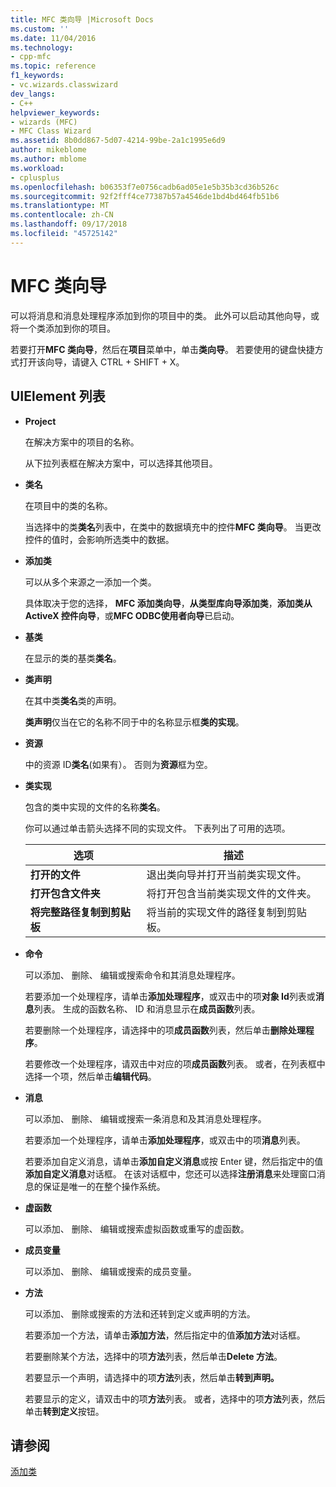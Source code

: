 ```yaml
---
title: MFC 类向导 |Microsoft Docs
ms.custom: ''
ms.date: 11/04/2016
ms.technology:
- cpp-mfc
ms.topic: reference
f1_keywords:
- vc.wizards.classwizard
dev_langs:
- C++
helpviewer_keywords:
- wizards (MFC)
- MFC Class Wizard
ms.assetid: 8b0dd867-5d07-4214-99be-2a1c1995e6d9
author: mikeblome
ms.author: mblome
ms.workload:
- cplusplus
ms.openlocfilehash: b06353f7e0756cadb6ad05e1e5b35b3cd36b526c
ms.sourcegitcommit: 92f2fff4ce77387b57a4546de1bd4bd464fb51b6
ms.translationtype: MT
ms.contentlocale: zh-CN
ms.lasthandoff: 09/17/2018
ms.locfileid: "45725142"
---
```

# <a name="mfc-class-wizard"></a>MFC 类向导
可以将消息和消息处理程序添加到你的项目中的类。 此外可以启动其他向导，或将一个类添加到你的项目。  
  
 若要打开**MFC 类向导**，然后在**项目**菜单中，单击**类向导**。 若要使用的键盘快捷方式打开该向导，请键入 CTRL + SHIFT + X。  
  
## <a name="uielement-list"></a>UIElement 列表

- **Project**

   在解决方案中的项目的名称。  
  
   从下拉列表框在解决方案中，可以选择其他项目。  
  
- **类名**

   在项目中的类的名称。  
  
   当选择中的类**类名**列表中，在类中的数据填充中的控件**MFC 类向导**。 当更改控件的值时，会影响所选类中的数据。  
  
- **添加类**

   可以从多个来源之一添加一个类。  
  
   具体取决于您的选择， **MFC 添加类向导**，**从类型库向导添加类**，**添加类从 ActiveX 控件向导**，或**MFC ODBC使用者向导**已启动。  
  
- **基类**

   在显示的类的基类**类名**。  
  
- **类声明**

   在其中类**类名**类的声明。  
  
   **类声明**仅当在它的名称不同于中的名称显示框**类的实现**。  
  
- **资源**

   中的资源 ID**类名**(如果有）。 否则为**资源**框为空。  
  
- **类实现**

   包含的类中实现的文件的名称**类名**。  
  
   你可以通过单击箭头选择不同的实现文件。 下表列出了可用的选项。  
  
   |选项|描述|  
   |------------|-----------------|  
   |**打开的文件**|退出类向导并打开当前类实现文件。|  
   |**打开包含文件夹**|将打开包含当前类实现文件的文件夹。|  
   |**将完整路径复制到剪贴板**|将当前的实现文件的路径复制到剪贴板。|  
  
- **命令**

   可以添加、 删除、 编辑或搜索命令和其消息处理程序。  
  
   若要添加一个处理程序，请单击**添加处理程序**，或双击中的项**对象 Id**列表或**消息**列表。 生成的函数名称、 ID 和消息显示在**成员函数**列表。  
  
   若要删除一个处理程序，请选择中的项**成员函数**列表，然后单击**删除处理程序**。  
  
   若要修改一个处理程序，请双击中对应的项**成员函数**列表。 或者，在列表框中选择一个项，然后单击**编辑代码**。  
  
- **消息**

   可以添加、 删除、 编辑或搜索一条消息和及其消息处理程序。  
  
   若要添加一个处理程序，请单击**添加处理程序**，或双击中的项**消息**列表。  
  
   若要添加自定义消息，请单击**添加自定义消息**或按 Enter 键，然后指定中的值**添加自定义消息**对话框。 在该对话框中，您还可以选择**注册消息**来处理窗口消息的保证是唯一的在整个操作系统。  
  
- **虚函数**

   可以添加、 删除、 编辑或搜索虚拟函数或重写的虚函数。  
  
- **成员变量**

   可以添加、 删除、 编辑或搜索的成员变量。  
  
- **方法**

   可以添加、 删除或搜索的方法和还转到定义或声明的方法。  
  
   若要添加一个方法，请单击**添加方法**，然后指定中的值**添加方法**对话框。  
  
   若要删除某个方法，选择中的项**方法**列表，然后单击**Delete 方法**。  
  
   若要显示一个声明，请选择中的项**方法**列表，然后单击**转到声明。**  
  
   若要显示的定义，请双击中的项**方法**列表。 或者，选择中的项**方法**列表，然后单击**转到定义**按钮。  
  
## <a name="see-also"></a>请参阅  
 [添加类](../../ide/adding-a-class-visual-cpp.md)
